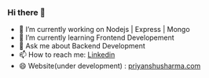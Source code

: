 ### Hi there 👋

- 🔭 I’m currently working on  Nodejs | Express | Mongo
- 🌱 I’m currently learning  Frontend Developement
- 💬 Ask me about  Backend Development
- 📫 How to reach me: [Linkedin](https://www.linkedin.com/in/priyanshus20/)
- 😄 Website(under development) : [priyanshusharma.com](https://www.linkedin.com/in/priyanshus20/)  
